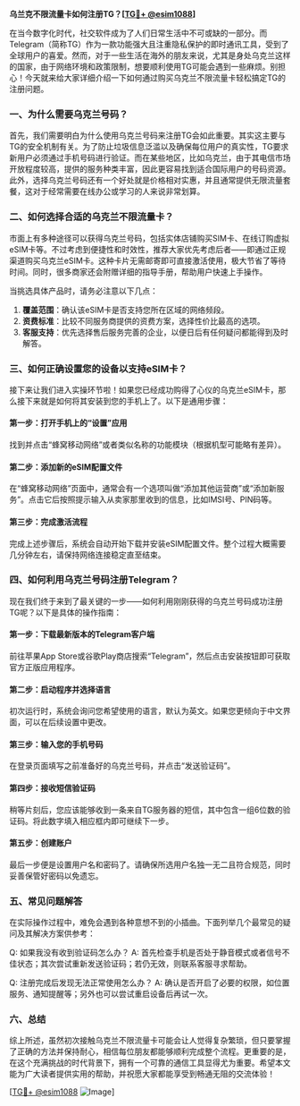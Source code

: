 **乌兰克不限流量卡如何注册TG？[[TG💪+ @esim1088](https://t.me/s/esim1088)]**

在当今数字化时代，社交软件成为了人们日常生活中不可或缺的一部分。而Telegram（简称TG）作为一款功能强大且注重隐私保护的即时通讯工具，受到了全球用户的喜爱。然而，对于一些生活在海外的朋友来说，尤其是身处乌克兰这样的国家，由于网络环境和政策限制，想要顺利使用TG可能会遇到一些麻烦。别担心！今天就来给大家详细介绍一下如何通过购买乌克兰不限流量卡轻松搞定TG的注册问题。

### 一、为什么需要乌克兰号码？

首先，我们需要明白为什么使用乌克兰号码来注册TG会如此重要。其实这主要与TG的安全机制有关。为了防止垃圾信息泛滥以及确保每位用户的真实性，TG要求新用户必须通过手机号码进行验证。而在某些地区，比如乌克兰，由于其电信市场开放程度较高，提供的服务种类丰富，因此更容易找到适合国际用户的号码资源。此外，选择乌克兰号码还有一个好处就是价格相对实惠，并且通常提供无限流量套餐，这对于经常需要在线办公或学习的人来说非常划算。

### 二、如何选择合适的乌克兰不限流量卡？

市面上有多种途径可以获得乌克兰号码，包括实体店铺购买SIM卡、在线订购虚拟eSIM卡等。不过考虑到便捷性和时效性，推荐大家优先考虑后者——即通过正规渠道购买乌克兰eSIM卡。这种卡片无需邮寄即可直接激活使用，极大节省了等待时间。同时，很多商家还会附赠详细的指导手册，帮助用户快速上手操作。

当挑选具体产品时，请务必注意以下几点：
1. **覆盖范围**：确认该eSIM卡是否支持您所在区域的网络频段。
2. **资费标准**：比较不同服务商提供的资费方案，选择性价比最高的选项。
3. **客服支持**：优先选择售后服务完善的企业，以便日后有任何疑问都能得到及时解答。

### 三、如何正确设置您的设备以支持eSIM卡？

接下来让我们进入实操环节啦！如果您已经成功购得了心仪的乌克兰eSIM卡，那么接下来就是如何将其安装到您的手机上了。以下是通用步骤：

#### 第一步：打开手机上的“设置”应用
找到并点击“蜂窝移动网络”或者类似名称的功能模块（根据机型可能略有差异）。

#### 第二步：添加新的eSIM配置文件
在“蜂窝移动网络”页面中，通常会有一个选项叫做“添加其他运营商”或“添加新服务”。点击它后按照提示输入从卖家那里收到的信息，比如IMSI号、PIN码等。

#### 第三步：完成激活流程
完成上述步骤后，系统会自动开始下载并安装eSIM配置文件。整个过程大概需要几分钟左右，请保持网络连接稳定直至结束。

### 四、如何利用乌克兰号码注册Telegram？

现在我们终于来到了最关键的一步——如何利用刚刚获得的乌克兰号码成功注册TG呢？以下是具体的操作指南：

#### 第一步：下载最新版本的Telegram客户端
前往苹果App Store或谷歌Play商店搜索“Telegram”，然后点击安装按钮即可获取官方正版应用程序。

#### 第二步：启动程序并选择语言
初次运行时，系统会询问您希望使用的语言，默认为英文。如果您更倾向于中文界面，可以在后续设置中更改。

#### 第三步：输入您的手机号码
在登录页面填写之前准备好的乌克兰号码，并点击“发送验证码”。

#### 第四步：接收短信验证码
稍等片刻后，您应该能够收到一条来自TG服务器的短信，其中包含一组6位数的验证码。将此数字填入相应框内即可继续下一步。

#### 第五步：创建账户
最后一步便是设置用户名和密码了。请确保所选用户名独一无二且符合规范，同时妥善保管好密码以免遗忘。

### 五、常见问题解答

在实际操作过程中，难免会遇到各种意想不到的小插曲。下面列举几个最常见的疑问及其解决方案供参考：

Q: 如果我没有收到验证码怎么办？
A: 首先检查手机是否处于静音模式或者信号不佳状态；其次尝试重新发送验证码；若仍无效，则联系客服寻求帮助。

Q: 注册完成后发现无法正常使用怎么办？
A: 确认是否开启了必要的权限，如位置服务、通知提醒等；另外也可以尝试重启设备后再试一次。

### 六、总结

综上所述，虽然初次接触乌克兰不限流量卡可能会让人觉得复杂繁琐，但只要掌握了正确的方法并保持耐心，相信每位朋友都能够顺利完成整个流程。更重要的是，在这个充满挑战的时代背景下，拥有一个可靠的通信工具显得尤为重要。希望本文能为广大读者提供实用的帮助，并祝愿大家都能享受到畅通无阻的交流体验！

[[TG💪+ @esim1088](https://t.me/s/esim1088) ![Image](https://i.postimg.cc/4NQfJmqS/Snipaste-2025-05-13-00-14-12.png)]